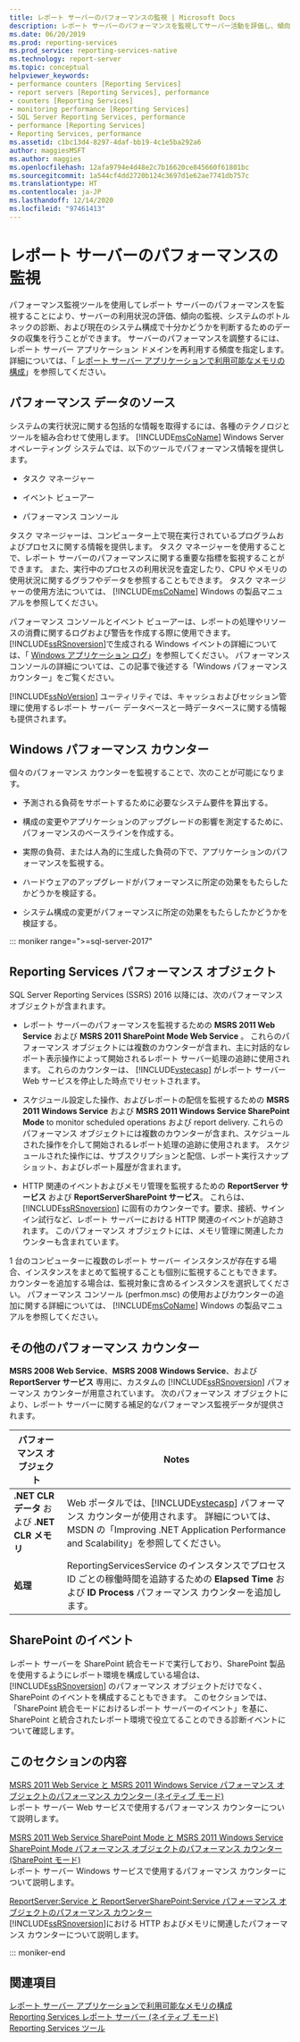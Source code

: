 ```yaml
---
title: レポート サーバーのパフォーマンスの監視 | Microsoft Docs
description: レポート サーバーのパフォーマンスを監視してサーバー活動を評価し、傾向を観察し、ボトルネックを診断し、システム構成に関するデータを収集する方法について説明します。
ms.date: 06/20/2019
ms.prod: reporting-services
ms.prod_service: reporting-services-native
ms.technology: report-server
ms.topic: conceptual
helpviewer_keywords:
- performance counters [Reporting Services]
- report servers [Reporting Services], performance
- counters [Reporting Services]
- monitoring performance [Reporting Services]
- SQL Server Reporting Services, performance
- performance [Reporting Services]
- Reporting Services, performance
ms.assetid: c1bc13d4-8297-4daf-bb19-4c1e5ba292a6
author: maggiesMSFT
ms.author: maggies
ms.openlocfilehash: 12afa9794e4d48e2c7b16620ce845660f61801bc
ms.sourcegitcommit: 1a544cf4dd2720b124c3697d1e62ae7741db757c
ms.translationtype: HT
ms.contentlocale: ja-JP
ms.lasthandoff: 12/14/2020
ms.locfileid: "97461413"
---
```

# <a name="monitoring-report-server-performance"></a>レポート サーバーのパフォーマンスの監視
  パフォーマンス監視ツールを使用してレポート サーバーのパフォーマンスを監視することにより、サーバーの利用状況の評価、傾向の監視、システムのボトルネックの診断、および現在のシステム構成で十分かどうかを判断するためのデータの収集を行うことができます。 サーバーのパフォーマンスを調整するには、レポート サーバー アプリケーション ドメインを再利用する頻度を指定します。 詳細については、「 [レポート サーバー アプリケーションで利用可能なメモリの構成](../../reporting-services/report-server/configure-available-memory-for-report-server-applications.md)」を参照してください。  
  
## <a name="sources-of-performance-data"></a>パフォーマンス データのソース  
 システムの実行状況に関する包括的な情報を取得するには、各種のテクノロジとツールを組み合わせて使用します。 [!INCLUDE[msCoName](../../includes/msconame-md.md)] Windows Server オペレーティング システムでは、以下のツールでパフォーマンス情報を提供します。  
  
-   タスク マネージャー  
  
-   イベント ビューアー  
  
-   パフォーマンス コンソール  
  
 タスク マネージャーは、コンピューター上で現在実行されているプログラムおよびプロセスに関する情報を提供します。 タスク マネージャーを使用することで、レポート サーバーのパフォーマンスに関する重要な指標を監視することができます。 また、実行中のプロセスの利用状況を査定したり、CPU やメモリの使用状況に関するグラフやデータを参照することもできます。 タスク マネージャーの使用方法については、 [!INCLUDE[msCoName](../../includes/msconame-md.md)] Windows の製品マニュアルを参照してください。  
  
 パフォーマンス コンソールとイベント ビューアーは、レポートの処理やリソースの消費に関するログおよび警告を作成する際に使用できます。 [!INCLUDE[ssRSnoversion](../../includes/ssrsnoversion-md.md)]で生成される Windows イベントの詳細については、「 [Windows アプリケーション ログ](../../reporting-services/report-server/windows-application-log.md)」を参照してください。 パフォーマンス コンソールの詳細については、この記事で後述する「Windows パフォーマンス カウンター」をご覧ください。  
  
 [!INCLUDE[ssNoVersion](../../includes/ssnoversion-md.md)] ユーティリティでは、キャッシュおよびセッション管理に使用するレポート サーバー データベースと一時データベースに関する情報も提供されます。  
  
## <a name="windows-performance-counters"></a>Windows パフォーマンス カウンター  
 個々のパフォーマンス カウンターを監視することで、次のことが可能になります。  
  
-   予測される負荷をサポートするために必要なシステム要件を算出する。  
  
-   構成の変更やアプリケーションのアップグレードの影響を測定するために、パフォーマンスのベースラインを作成する。  
  
-   実際の負荷、または人為的に生成した負荷の下で、アプリケーションのパフォーマンスを監視する。  
  
-   ハードウェアのアップグレードがパフォーマンスに所定の効果をもたらしたかどうかを検証する。  
  
-   システム構成の変更がパフォーマンスに所定の効果をもたらしたかどうかを検証する。  

::: moniker range=">=sql-server-2017"
  
## <a name="reporting-services-performance-objects"></a>Reporting Services パフォーマンス オブジェクト  
SQL Server Reporting Services (SSRS) 2016 以降には、次のパフォーマンス オブジェクトが含まれます。  
  
-   レポート サーバーのパフォーマンスを監視するための **MSRS 2011 Web Service** および **MSRS 2011 SharePoint Mode Web Service** 。 これらのパフォーマンス オブジェクトには複数のカウンターが含まれ、主に対話的なレポート表示操作によって開始されるレポート サーバー処理の追跡に使用されます。 これらのカウンターは、 [!INCLUDE[vstecasp](../../includes/vstecasp-md.md)] がレポート サーバー Web サービスを停止した時点でリセットされます。  
  
-   スケジュール設定した操作、およびレポートの配信を監視するための **MSRS 2011 Windows Service** および **MSRS 2011 Windows Service SharePoint Mode** to monitor scheduled operations および report delivery. これらのパフォーマンス オブジェクトには複数のカウンターが含まれ、スケジュールされた操作を介して開始されるレポート処理の追跡に使用されます。 スケジュールされた操作には、サブスクリプションと配信、レポート実行スナップショット、およびレポート履歴が含まれます。  
  
-   HTTP 関連のイベントおよびメモリ管理を監視するための **ReportServer サービス** および **ReportServerSharePoint サービス**。 これらは、[!INCLUDE[ssRSnoversion](../../includes/ssrsnoversion-md.md)] に固有のカウンターです。要求、接続、サインイン試行など、レポート サーバーにおける HTTP 関連のイベントが追跡されます。 このパフォーマンス オブジェクトには、メモリ管理に関連したカウンターも含まれています。  
  
 1 台のコンピューターに複数のレポート サーバー インスタンスが存在する場合、インスタンスをまとめて監視することも個別に監視することもできます。 カウンターを追加する場合は、監視対象に含めるインスタンスを選択してください。 パフォーマンス コンソール (perfmon.msc) の使用およびカウンターの追加に関する詳細については、 [!INCLUDE[msCoName](../../includes/msconame-md.md)] Windows の製品マニュアルを参照してください。  
  
## <a name="other-performance-counters"></a>その他のパフォーマンス カウンター  
 **MSRS 2008 Web Service**、**MSRS 2008 Windows Service**、および **ReportServer サービス** 専用に、カスタムの [!INCLUDE[ssRSnoversion](../../includes/ssrsnoversion-md.md)] パフォーマンス カウンターが用意されています。 次のパフォーマンス オブジェクトにより、レポート サーバーに関する補足的なパフォーマンス監視データが提供されます。  
  
|パフォーマンス オブジェクト|Notes|  
|------------------------|-----------|  
|**.NET CLR データ** および **.NET CLR メモリ**|Web ポータルでは、[!INCLUDE[vstecasp](../../includes/vstecasp-md.md)] パフォーマンス カウンターが使用されます。 詳細については、MSDN の「Improving .NET Application Performance and Scalability」を参照してください。|  
|**処理**|ReportingServicesService のインスタンスでプロセス ID ごとの稼働時間を追跡するための **Elapsed Time** および **ID Process** パフォーマンス カウンターを追加します。|  
  
## <a name="sharepoint-events"></a>SharePoint のイベント  
 レポート サーバーを SharePoint 統合モードで実行しており、SharePoint 製品を使用するようにレポート環境を構成している場合は、 [!INCLUDE[ssRSnoversion](../../includes/ssrsnoversion-md.md)] のパフォーマンス オブジェクトだけでなく、SharePoint のイベントを構成することもできます。 このセクションでは、「SharePoint 統合モードにおけるレポート サーバーのイベント」を基に、SharePoint と統合されたレポート環境で役立てることのできる診断イベントについて確認します。  
  
## <a name="in-this-section"></a>このセクションの内容  
 [MSRS 2011 Web Service と MSRS 2011 Windows Service パフォーマンス オブジェクトのパフォーマンス カウンター (ネイティブ モード)](../../reporting-services/report-server/performance-counters-msrs-2011-web-service-performance-objects.md)  
 レポート サーバー Web サービスで使用するパフォーマンス カウンターについて説明します。  
  
 [MSRS 2011 Web Service SharePoint Mode と MSRS 2011 Windows Service SharePoint Mode パフォーマンス オブジェクトのパフォーマンス カウンター (SharePoint モード)](../../reporting-services/report-server/performance-counters-msrs-2011-sharepoint-mode-performance-objects.md)  
 レポート サーバー Windows サービスで使用するパフォーマンス カウンターについて説明します。  
  
 [ReportServer:Service と ReportServerSharePoint:Service パフォーマンス オブジェクトのパフォーマンス カウンター](../../reporting-services/report-server/performance-counters-reportserver-service-performance-objects.md)  
 [!INCLUDE[ssRSnoversion](../../includes/ssrsnoversion-md.md)]における HTTP およびメモリに関連したパフォーマンス カウンターについて説明します。  

::: moniker-end
  
## <a name="see-also"></a>関連項目  
 [レポート サーバー アプリケーションで利用可能なメモリの構成](../../reporting-services/report-server/configure-available-memory-for-report-server-applications.md)   
 [Reporting Services レポート サーバー (ネイティブ モード)](../../reporting-services/report-server/reporting-services-report-server-native-mode.md)   
 [Reporting Services ツール](../../reporting-services/tools/reporting-services-tools.md)  
  
